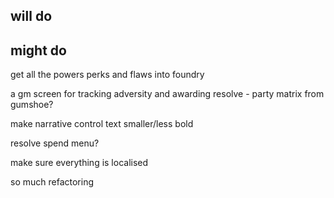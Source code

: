## will do

## might do

get all the powers perks and flaws into foundry

a gm screen for tracking adversity and awarding resolve - party matrix from gumshoe?

make narrative control text smaller/less bold

resolve spend menu?

make sure everything is localised

so much refactoring 
